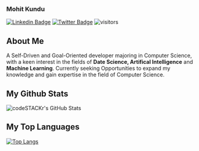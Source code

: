 ### Mohit Kundu
[![Linkedin Badge](https://img.shields.io/badge/-Mohit_Kundu-steelblue?style=plastic-square&logo=Linkedin&logoColor=white&link=https://www.linkedin.com/in/mohit-kundu-cs/)](https://www.linkedin.com/in/mohit-kundu-cs/)
[![Twitter Badge](https://img.shields.io/badge/-Moh8__exe-powderblue?style=plastic-square&logo=twitter&logoColor=white&link=https://twitter.com/Moh8_exe)](https://twitter.com/Moh8_exe)
![visitors](https://visitor-badge.laobi.icu/badge?page_id=Mohit-Kundu)


## About Me
A Self-Driven and Goal-Oriented developer majoring in Computer Science, with a keen interest in the fields of **Date Science, Artifical Intelligence** and **Machine Learning**. Currently seeking Opportunities to expand my knowledge and gain expertise in the field of Computer Science.


## My Github Stats
<img align="center" alt="codeSTACKr's GitHub Stats" src="https://github-readme-stats-mohit-kundu.vercel.app/api?username=Mohit-Kundu&show_icons=true&hide_border=true&theme=tokyonight" />

## My Top Languages <br />
[![Top Langs](https://github-readme-stats.vercel.app/api/top-langs/?username=Mohit-Kundu&theme=onedark&layout=compact)](https://github.com/Mohit-Kundu/github-readme-stats)

<!--START_SECTION:activity-->
<!--END_SECTION:activity-->
